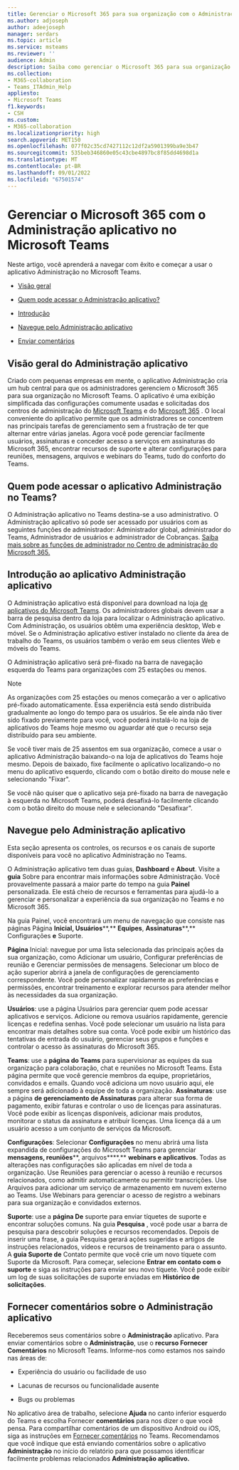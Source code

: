```yaml
---
title: Gerenciar o Microsoft 365 para sua organização com o Administração aplicativo no Microsoft Teams
ms.author: adjoseph
author: adeejoseph
manager: serdars
ms.topic: article
ms.service: msteams
ms.reviewer: ''
audience: Admin
description: Saiba como gerenciar o Microsoft 365 para sua organização diretamente do aplicativo Administração no Microsoft Teams
ms.collection:
- M365-collaboration
- Teams_ITAdmin_Help
appliesto:
- Microsoft Teams
f1.keywords:
- CSH
ms.custom:
- M365-collaboration
ms.localizationpriority: high
search.appverid: MET150
ms.openlocfilehash: 077f02c35cd7427112c12df2a5901399ba9e3b47
ms.sourcegitcommit: 535beb346860e05c43cbe4897bc8f85dd4698d1a
ms.translationtype: MT
ms.contentlocale: pt-BR
ms.lasthandoff: 09/01/2022
ms.locfileid: "67501574"
---
```

# <a name="manage-microsoft-365-with-the-admin-app-in-microsoft-teams"></a>Gerenciar o Microsoft 365 com o Administração aplicativo no Microsoft Teams

Neste artigo, você aprenderá a navegar com êxito e começar a usar o aplicativo Administração no Microsoft Teams.

- [Visão geral](#overview-of-the-admin-app)

- [Quem pode acessar o Administração aplicativo?](#who-can-access-the-admin-app-in-teams)

- [Introdução](#get-started-with-the-admin-app)

- [Navegue pelo Administração aplicativo](#navigate-the-admin-app)

- [Enviar comentários](#give-feedback-on-the-admin-app)

## <a name="overview-of-the-admin-app"></a>Visão geral do Administração aplicativo

Criado com pequenas empresas em mente, o aplicativo Administração cria um hub central para que os administradores gerenciem o Microsoft 365 para sua organização no Microsoft Teams.  O aplicativo é uma exibição simplificada das configurações comumente usadas e solicitadas dos centros de administração do [Microsoft Teams](https://go.microsoft.com/fwlink/p/?linkid=2024339) e do [Microsoft 365](https://go.microsoft.com/fwlink/p/?linkid=2024339) .  O local conveniente do aplicativo permite que os administradores se concentrem nas principais tarefas de gerenciamento sem a frustração de ter que alternar entre várias janelas. Agora você pode gerenciar facilmente usuários, assinaturas e conceder acesso a serviços em assinaturas do Microsoft 365, encontrar recursos de suporte e alterar configurações para reuniões, mensagens, arquivos e webinars do Teams, tudo do conforto do Teams.

## <a name="who-can-access-the-admin-app-in-teams"></a>Quem pode acessar o aplicativo Administração no Teams?

O Administração aplicativo no Teams destina-se a uso administrativo. O Administração aplicativo só pode ser acessado por usuários com as seguintes funções de administrador: Administrador global, administrador do Teams, Administrador de usuários e administrador de Cobranças. [Saiba mais sobre as funções de administrador no Centro de administração do Microsoft 365.](/microsoft-365/admin/add-users/about-admin-roles) 

## <a name="get-started-with-the-admin-app"></a>Introdução ao aplicativo Administração aplicativo

O Administração aplicativo está disponível para download na loja [de aplicativos do Microsoft Teams](https://aka.ms/TeamsClientAdminApp). Os administradores globais devem usar a barra de pesquisa dentro da loja para localizar o Administração aplicativo. Com Administração, os usuários obtêm uma experiência desktop, Web e móvel. Se o Administração aplicativo estiver instalado no cliente da área de trabalho do Teams, os usuários também o verão em seus clientes Web e móveis do Teams.

O Administração aplicativo será pré-fixado na barra de navegação esquerda do Teams para organizações com 25 estações ou menos.

> [!NOTE]
> As organizações com 25 estações ou menos começarão a ver o aplicativo pré-fixado automaticamente. Essa experiência está sendo distribuída gradualmente ao longo do tempo para os usuários. Se ele ainda não tiver sido fixado previamente para você, você poderá instalá-lo na loja de aplicativos do Teams hoje mesmo ou aguardar até que o recurso seja distribuído para seu ambiente.

Se você tiver mais de 25 assentos em sua organização, comece a usar o aplicativo Administração baixando-o na loja de aplicativos do Teams hoje mesmo. Depois de baixado, fixe facilmente o aplicativo localizando-o no menu do aplicativo esquerdo, clicando com o botão direito do mouse nele e selecionando "Fixar".
  
Se você não quiser que o aplicativo seja pré-fixado na barra de navegação à esquerda no Microsoft Teams, poderá desafixá-lo facilmente clicando com o botão direito do mouse nele e selecionando "Desafixar".

## <a name="navigate-the-admin-app"></a>Navegue pelo Administração aplicativo

Esta seção apresenta os controles, os recursos e os canais de suporte disponíveis para você no aplicativo Administração no Teams.

O Administração aplicativo tem duas guias, **Dashboard** e **About**. Visite a **guia** Sobre para encontrar mais informações sobre Administração. Você provavelmente passará a maior parte do tempo na guia **Painel** personalizada. Ele está cheio de recursos e ferramentas para ajudá-lo a gerenciar e personalizar a experiência da sua organização no Teams e no Microsoft 365.

Na guia Painel, você encontrará um menu de navegação que consiste nas páginas Página **Inicial, Usuários****,** **Equipes**, **Assinaturas****,** Configurações **e** Suporte.

**Página** Inicial: navegue por uma lista selecionada das principais ações da sua organização, como Adicionar um usuário, Configurar preferências de reunião e Gerenciar permissões de mensagens. Selecionar um bloco de ação superior abrirá a janela de configurações de gerenciamento correspondente. Você pode personalizar rapidamente as preferências e permissões, encontrar treinamento e explorar recursos para atender melhor às necessidades da sua organização.  

**Usuários**: use a página Usuários para gerenciar quem pode acessar aplicativos e serviços. Adicione ou remova usuários rapidamente, gerencie licenças e redefina senhas. Você pode selecionar um usuário na lista para encontrar mais detalhes sobre sua conta. Você pode exibir um histórico das tentativas de entrada do usuário, gerenciar seus grupos e funções e controlar o acesso às assinaturas do Microsoft 365.

**Teams**: use a **página do Teams** para supervisionar as equipes da sua organização para colaboração, chat e reuniões no Microsoft Teams. Esta página permite que você gerencie membros da equipe, proprietários, convidados e emails. Quando você adiciona um novo usuário aqui, ele sempre será adicionado à equipe de toda a organização.
**Assinaturas**: use a página **de gerenciamento de Assinaturas** para alterar sua forma de pagamento, exibir faturas e controlar o uso de licenças para assinaturas. Você pode exibir as licenças disponíveis, adicionar mais produtos, monitorar o status da assinatura e atribuir licenças. Uma licença dá a um usuário acesso a um conjunto de serviços da Microsoft.

**Configurações**: Selecionar **Configurações** no menu abrirá uma lista expandida de configurações do Microsoft Teams para gerenciar **mensagens, reuniões****, arquivos****,** **webinars e aplicativos**. Todas as alterações nas configurações são aplicadas em nível de toda a organização. Use Reuniões para gerenciar o acesso à reunião e recursos relacionados, como admitir automaticamente ou permitir transcrições. Use Arquivos para adicionar um serviço de armazenamento em nuvem externo ao Teams. Use Webinars para gerenciar o acesso de registro a webinars para sua organização e convidados externos.

**Suporte**: use a **página De** suporte para enviar tíquetes de suporte e encontrar soluções comuns. Na guia **Pesquisa** , você pode usar a barra de pesquisa para descobrir soluções e recursos recomendados. Depois de inserir uma frase, a guia Pesquisa gerará ações sugeridas e artigos de instruções relacionados, vídeos e recursos de treinamento para o assunto. A **guia Suporte de** Contato permite que você crie um novo tíquete com Suporte da Microsoft. Para começar, selecione **Entrar em contato com o suporte** e siga as instruções para enviar seu novo tíquete. Você pode exibir um log de suas solicitações de suporte enviadas em **Histórico de solicitações**.

## <a name="give-feedback-on-the-admin-app"></a>Fornecer comentários sobre o Administração aplicativo

Receberemos seus comentários sobre o **Administração** aplicativo. Para enviar comentários sobre o **Administração**, use o **recurso Fornecer Comentários** no Microsoft Teams. Informe-nos como estamos nos saindo nas áreas de:

- Experiência do usuário ou facilidade de uso

- Lacunas de recursos ou funcionalidade ausente

- Bugs ou problemas

No aplicativo área de trabalho, selecione **Ajuda**   no canto inferior esquerdo do Teams e escolha Fornecer **comentários** para nos dizer o que você pensa. Para compartilhar comentários de um dispositivo Android ou iOS, siga as instruções em [Fornecer comentários](https://support.microsoft.com/office/give-feedback-in-teams-c0fb6297-22af-4db5-b19b-69e0a6720927#ID0EBBD=Desktop) no Teams. Recomendamos que você indique que está enviando comentários sobre o aplicativo **Administração** no início do relatório para que possamos identificar facilmente problemas relacionados **Administração aplicativo.**
